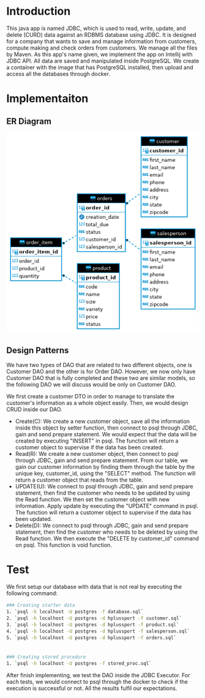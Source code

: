 # Introduction
This java app is named JDBC, which is used to read, write, update, and delete (CURD) data against an RDBMS database using JDBC. It is designed for a company that wants to save and manage information from customers, compute making and check orders from customers. We manage all the files by Maven. As this app's name given, we implement the app on Intellij with JDBC API. All data are saved and manipulated inside PostgreSQL. We create a container with the image that has PostgreSQL installed, then upload and access all the databases through docker.

# Implementaiton
## ER Diagram
![ER_Diagram](./assets/hplussport%20-%20public.png)

## Design Patterns
We have two types of DAO that are related to two different objects, one is Customer DAO and the other is for Order DAO. However, we now only have Customer DAO that is fully completed and these two are similar models, so the following DAO we will discuss would be only on Customer DAO.

We first create a customer DTO in order to manage to translate the customer's information as a whole object easily. Then, we would design CRUD inside our DAO.
- Create(C): We create a new customer object, save all the information inside this object by setter function, then connect to psql through JDBC, gain and send prepare statement. We would expect that the data will be created by executing "INSERT" in psql. The function will return a customer object to supervise if the data has been created.
- Read(R): We create a new customer object, then connect to psql through JDBC, gain and send prepare statement. From our table, we gain our customer information by finding them through the table by the unique key, customer_id, using the "SELECT" method. The function will return a customer object that reads from the table.
- UPDATE(U): We connect to psql through JDBC, gain and send prepare statement, then find the customer who needs to be updated by using the Read function. We then set the customer object with new information. Apply update by executing the "UPDATE" command in psql. The function will return a customer object to supervise if the data has been updated.
- Delete(D):  We connect to psql through JDBC, gain and send prepare statement, then find the customer who needs to be deleted by using the Read function. We then execute the "DELETE by customer_id" command on psql. This function is void function.
# Test
We first setup our database with data that is not real by executing the following command:
```bash
### Creating starter data
1. `psql -h localhost -U postgres -f database.sql`
2. `psql -h localhost -U postgres -d hplussport -f customer.sql`
3. `psql -h localhost -U postgres -d hplussport -f product.sql`
4. `psql -h localhost -U postgres -d hplussport -f salesperson.sql`
5. `psql -h localhost -U postgres -d hplussport -f orders.sql`


### Creating stored procedure
1. `psql -h localhost -U postgres -f stored_proc.sql`
```
After finish implementing, we test the DAO inside the JDBC Executor. For each tests, we would connect to psql through the docker to check if the execution is successful or not. All the results fulfil our expectations.